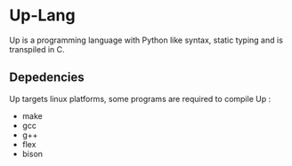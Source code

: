 # Up-Lang

Up is a programming language with Python like syntax, static typing and is transpiled in C.

## Depedencies

Up targets linux platforms, some programs are required to compile Up :

- make
- gcc
- g++
- flex
- bison

